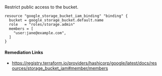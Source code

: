 
Restrict public access to the bucket.

```hcl
resource "google_storage_bucket_iam_binding" "binding" {
  bucket = google_storage_bucket.default.name
  role   = "roles/storage.admin"
  members = [
    "user:jane@example.com",
  ]
}
```

#### Remediation Links
 - https://registry.terraform.io/providers/hashicorp/google/latest/docs/resources/storage_bucket_iam#member/members

